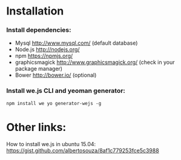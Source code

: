 # Installation

### Install dependencies:

* Mysql http://www.mysql.com/ (default database)
* Node.js http://nodejs.org/
* npm https://npmjs.org/
* graphicsmagick http://www.graphicsmagick.org/ (check in your package manager)
* Bower http://bower.io/ (optional)

### Install we.js CLI and yeoman generator:

```
npm install we yo generator-wejs -g
```

# Other links:

How to install we.js in ubuntu 15.04: https://gist.github.com/albertosouza/8af1c779253fce5c3988

